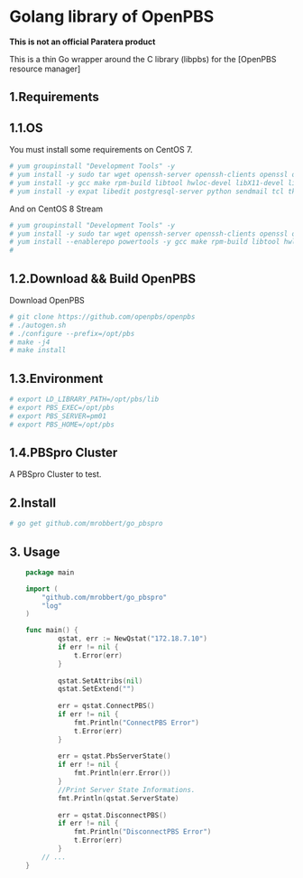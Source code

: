 # Golang library of OpenPBS

**This is not an official Paratera product**

This is a thin Go wrapper around the C library (libpbs) for the [OpenPBS resource manager]

## 1.Requirements

## 1.1.OS

You must install some requirements on CentOS 7.

```bash
# yum groupinstall "Development Tools" -y
# yum install -y sudo tar wget openssh-server openssh-clients openssl openssl-devel
# yum install -y gcc make rpm-build libtool hwloc-devel libX11-devel libXt-devel libedit-devel libical-devel ncurses-devel perl postgresql-devel python-devel tcl-devel tk-devel swig expat-devel libXext libXft autoconf automake
# yum install -y expat libedit postgresql-server python sendmail tcl tk libical
```

And on CentOS 8 Stream

```bash
# yum groupinstall "Development Tools" -y
# yum install -y sudo tar wget openssh-server openssh-clients openssl openssl-devel
# yum install --enablerepo powertools -y gcc make rpm-build libtool hwloc-devel libX11-devel libXt-devel libedit-devel libical-devel ncurses-devel perl postgresql-devel python3-devel tcl-devel tk-devel swig expat-devel libXext libXft autoconf automake
#
```

## 1.2.Download && Build OpenPBS

Download OpenPBS

```bash
# git clone https://github.com/openpbs/openpbs
# ./autogen.sh
# ./configure --prefix=/opt/pbs
# make -j4
# make install
```

## 1.3.Environment

```bash
# export LD_LIBRARY_PATH=/opt/pbs/lib
# export PBS_EXEC=/opt/pbs
# export PBS_SERVER=pm01
# export PBS_HOME=/opt/pbs
```

## 1.4.PBSpro Cluster

A PBSpro Cluster to test.


## 2.Install

```bash
# go get github.com/mrobbert/go_pbspro
```

## 3. Usage

```go
    package main

    import (
        "github.com/mrobbert/go_pbspro"
        "log"
    )

    func main() {
            qstat, err := NewQstat("172.18.7.10")
        	if err != nil {
        		t.Error(err)
        	}
        
        	qstat.SetAttribs(nil)
        	qstat.SetExtend("")
        
        	err = qstat.ConnectPBS()
        	if err != nil {
        		fmt.Println("ConnectPBS Error")
        		t.Error(err)
        	}
        
        	err = qstat.PbsServerState()
        	if err != nil {
        		fmt.Println(err.Error())
        	}
        	//Print Server State Informations.
        	fmt.Println(qstat.ServerState)
        
        	err = qstat.DisconnectPBS()
        	if err != nil {
        		fmt.Println("DisconnectPBS Error")
        		t.Error(err)
            }
        // ...
    }
```
